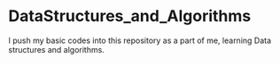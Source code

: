 # DataStructures_and_Algorithms

I push my basic codes into this repository as a part of me, learning Data structures and algorithms.
